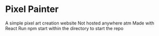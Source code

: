 # Pixel Painter
A simple pixel art creation website
Not hosted anywhere atm
Made with React
Run npm start within the directory to start the repo
